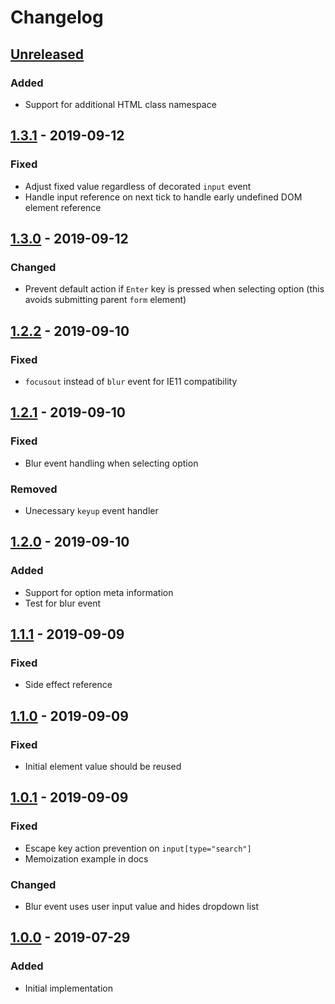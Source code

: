 # Changelog

## [Unreleased][]

### Added

- Support for additional HTML class namespace

## [1.3.1][] - 2019-09-12

### Fixed

- Adjust fixed value regardless of decorated `input` event
- Handle input reference on next tick to handle early undefined DOM element reference

## [1.3.0][] - 2019-09-12

### Changed

- Prevent default action if `Enter` key is pressed when selecting option (this avoids submitting parent `form` element)

## [1.2.2][] - 2019-09-10

### Fixed

- `focusout` instead of `blur` event for IE11 compatibility

## [1.2.1][] - 2019-09-10

### Fixed

- Blur event handling when selecting option

### Removed

- Unecessary `keyup` event handler

## [1.2.0][] - 2019-09-10

### Added

- Support for option meta information
- Test for blur event

## [1.1.1][] - 2019-09-09

### Fixed

- Side effect reference

## [1.1.0][] - 2019-09-09

### Fixed

- Initial element value should be reused

## [1.0.1][] - 2019-09-09

### Fixed

- Escape key action prevention on `input[type="search"]`
- Memoization example in docs

### Changed

- Blur event uses user input value and hides dropdown list

## [1.0.0][] - 2019-07-29

### Added

- Initial implementation


[Unreleased]: https://github.com/niksy/x-autosuggest/compare/v1.3.1...HEAD
[1.3.1]: https://github.com/niksy/x-autosuggest/compare/v1.3.0...v1.3.1
[1.3.0]: https://github.com/niksy/x-autosuggest/compare/v1.2.2...v1.3.0
[1.2.2]: https://github.com/niksy/x-autosuggest/compare/v1.2.1...v1.2.2
[1.2.1]: https://github.com/niksy/x-autosuggest/compare/v1.2.0...v1.2.1
[1.2.0]: https://github.com/niksy/x-autosuggest/compare/v1.1.1...v1.2.0
[1.1.1]: https://github.com/niksy/x-autosuggest/compare/v1.1.0...v1.1.1
[1.1.0]: https://github.com/niksy/x-autosuggest/compare/v1.0.1...v1.1.0
[1.0.1]: https://github.com/niksy/x-autosuggest/compare/v1.0.0...v1.0.1
[1.0.0]: https://github.com/niksy/x-autosuggest/tree/v1.0.0
